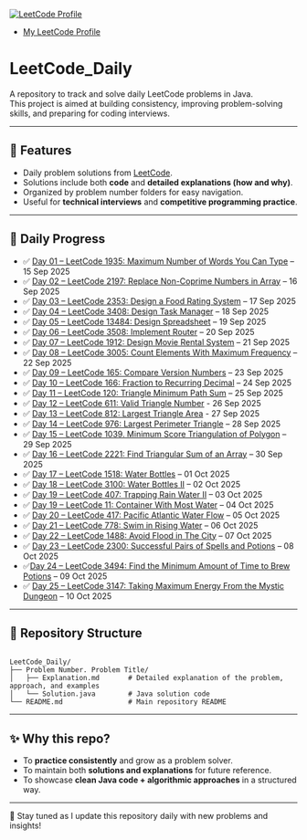 
[![LeetCode Profile](https://img.shields.io/badge/LeetCode-Aadii08-orange?logo=leetcode)](https://leetcode.com/u/Aadii08/)

- [My LeetCode Profile](https://leetcode.com/u/Aadii08/)

# LeetCode_Daily
A repository to track and solve daily LeetCode problems in Java.  
This project is aimed at building consistency, improving problem-solving skills, and preparing for coding interviews.

---

## 📌 Features
- Daily problem solutions from [LeetCode](https://leetcode.com/).
- Solutions include both **code** and **detailed explanations (how and why)**.
- Organized by problem number folders for easy navigation.
- Useful for **technical interviews** and **competitive programming practice**.

---

## 📅 Daily Progress

- ✅ [Day 01 – LeetCode 1935: Maximum Number of Words You Can Type](https://github.com/Aadityahq/Leetcode_Daily/tree/main/1935.%20Maximum%20Number%20of%20Words%20You%20Can%20Type) – 15 Sep 2025  
- ✅ [Day 02 – LeetCode 2197: Replace Non-Coprime Numbers in Array](https://github.com/Aadityahq/Leetcode_Daily/tree/main/2197.%20Replace%20Non-Coprime%20Numbers%20in%20Array) – 16 Sep 2025  
- ✅ [Day 03 – LeetCode 2353: Design a Food Rating System](https://github.com/Aadityahq/Leetcode_Daily/tree/main/2353.%20Design%20a%20Food%20Rating%20System) – 17 Sep 2025  
- ✅ [Day 04 – LeetCode 3408: Design Task Manager](https://github.com/Aadityahq/Leetcode_Daily/tree/main/3408.%20Design%20Task%20Manager) – 18 Sep 2025  
- ✅ [Day 05 – LeetCode 13484: Design Spreadsheet](https://github.com/Aadityahq/Leetcode_Daily/tree/main/13484.%20Design%20Spreadsheet) – 19 Sep 2025 
 - ✅ [Day 06 – LeetCode 3508: Implement Router](https://github.com/Aadityahq/Leetcode_Daily/tree/main/3508.%20Implement%20Router) – 20 Sep 2025
- ✅ [Day 07 – LeetCode 1912: Design Movie Rental System](https://github.com/Aadityahq/Leetcode_Daily/tree/main/1912.%20Design%20Movie%20Rental%20System) – 21 Sep 2025
- ✅ [Day 08 – LeetCode 3005: Count Elements With Maximum Frequency](https://github.com/Aadityahq/Leetcode_Daily/tree/main/3005.%20Count%20Elements%20With%20Maximum%20Frequency) – 22 Sep 2025
- ✅ [Day 09 – LeetCode 165: Compare Version Numbers](https://github.com/Aadityahq/Leetcode_Daily/tree/main/165.%20Compare%20Version%20Numbers) – 23 Sep 2025
- ✅ [Day 10 – LeetCode 166: Fraction to Recurring Decimal](https://github.com/Aadityahq/Leetcode_Daily/tree/main/166.%20Fraction%20to%20Recurring%20Decimal) – 24 Sep 2025
- ✅ [Day 11 – LeetCode 120: Triangle Minimum Path Sum](https://github.com/Aadityahq/Leetcode_Daily/tree/main/120.%20Triangle%20Minimum%20Path%20Sum) – 25 Sep 2025
- ✅ [Day 12 – LeetCode 611: Valid Triangle Number](https://github.com/Aadityahq/Leetcode_Daily/tree/main/611.%20Valid%20Triangle%20Number) - 26 Sep 2025
- ✅ [Day 13 – LeetCode 812: Largest Triangle Area](https://github.com/Aadityahq/Leetcode_Daily/tree/main/812.%20Largest%20Triangle%20Area) - 27 Sep 2025
- ✅ [Day 14 – LeetCode 976: Largest Perimeter Triangle](https://github.com/Aadityahq/Leetcode_Daily/tree/main/976.%20Largest%20Perimeter%20Triangle) – 28 Sep 2025
- ✅ [Day 15 – LeetCode 1039. Minimum Score Triangulation of Polygon](https://github.com/Aadityahq/Leetcode_Daily/tree/main/1039.%20Minimum%20Score%20Triangulation%20of%20Polygon) – 29 Sep 2025
- ✅ [Day 16 – LeetCode 2221: Find Triangular Sum of an Array](https://github.com/Aadityahq/Leetcode_Daily/tree/main/2221.%20Find%20Triangular%20Sum%20of%20an%20Array) – 30 Sep 2025
- ✅ [Day 17 – LeetCode 1518: Water Bottles](https://github.com/Aadityahq/Leetcode_Daily/tree/main/1518.%20Water%20Bottles) – 01 Oct 2025
- ✅ [Day 18 – LeetCode 3100: Water Bottles II](https://github.com/Aadityahq/Leetcode_Daily/tree/main/3100.%20Water%20Bottles%20II) – 02 Oct 2025
- ✅ [Day 19 – LeetCode 407: Trapping Rain Water II](https://github.com/Aadityahq/Leetcode_Daily/tree/main/407.%20Trapping%20Rain%20Water%20II) – 03 Oct 2025
- ✅ [Day 19 – LeetCode 11: Container With Most Water](https://github.com/Aadityahq/Leetcode_Daily/tree/main/11.%20Container%20With%20Most%20Water) – 04 Oct 2025
- ✅ [Day 20 – LeetCode 417: Pacific Atlantic Water Flow](https://github.com/Aadityahq/Leetcode_Daily/tree/main/417.%20Pacific%20Atlantic%20Water%20Flow) – 05 Oct 2025
- ✅ [Day 21 – LeetCode 778: Swim in Rising Water](https://github.com/Aadityahq/Leetcode_Daily/tree/main/778.%20Swim%20in%20Rising%20Water) – 06 Oct 2025
- ✅ [Day 22 – LeetCode 1488: Avoid Flood in The City](https://github.com/Aadityahq/Leetcode_Daily/tree/main/1488.%20Avoid%20Flood%20in%20The%20City) – 07 Oct 2025
- ✅ [Day 23 – LeetCode 2300: Successful Pairs of Spells and Potions](https://github.com/Aadityahq/Leetcode_Daily/tree/main/2300.%20Successful%20Pairs%20of%20Spells%20and%20Potions) – 08 Oct 2025
- ✅[Day 24 – LeetCode 3494: Find the Minimum Amount of Time to Brew Potions](https://github.com/Aadityahq/Leetcode_Daily/tree/main/3494.%20Find%20the%20Minimum%20Amount%20of%20Time%20to%20Brew%20Potions) – 09 Oct 2025
- ✅ [Day 25 – LeetCode 3147: Taking Maximum Energy From the Mystic Dungeon](https://github.com/Aadityahq/Leetcode_Daily/tree/main/3147.%20Taking%20Maximum%20Energy%20From%20the%20Mystic%20Dungeon) – 10 Oct 2025




  




---

## 📌 Repository Structure

```

LeetCode_Daily/
├── Problem Number. Problem Title/
│   ├── Explanation.md       # Detailed explanation of the problem, approach, and examples
│   └── Solution.java        # Java solution code
└── README.md                # Main repository README

```
---

## ✨ Why this repo?

- To **practice consistently** and grow as a problem solver.  
- To maintain both **solutions and explanations** for future reference.  
- To showcase **clean Java code + algorithmic approaches** in a structured way.  

---

🔔 Stay tuned as I update this repository daily with new problems and insights!

